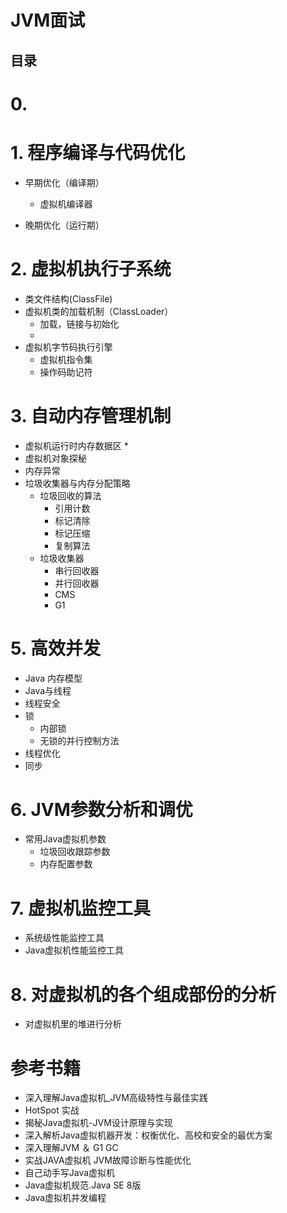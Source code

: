 
#  JVM面试



目录
---

# 0. 

# 1. 程序编译与代码优化

 *  早期优化（编译期）
    * 虚拟机编译器
    
 *  晚期优化（运行期）

# 2. 虚拟机执行子系统

 *  类文件结构(ClassFile)
 *  虚拟机类的加载机制（ClassLoader）
    * 加载，链接与初始化
    * 
 *  虚拟机字节码执行引擎
    * 虚拟机指令集
    * 操作码助记符
    
# 3. 自动内存管理机制

 *  虚拟机运行时内存数据区
    * 
 *  虚拟机对象探秘
 *  内存异常
 *  垃圾收集器与内存分配策略
    *  垃圾回收的算法
       *  引用计数
       *  标记清除
       *  标记压缩
       *  复制算法
    *  垃圾收集器
       *  串行回收器
       *  并行回收器
       *  CMS
       *  G1

# 5. 高效并发

 *  Java 内存模型
 *  Java与线程
 *  线程安全
 *  锁
    *  内部锁
    *  无锁的并行控制方法
 *  线程优化
 *  同步

# 6. JVM参数分析和调优
 
  *  常用Java虚拟机参数
     *  垃圾回收跟踪参数
     *  内存配置参数

# 7. 虚拟机监控工具
 *   系统级性能监控工具
 *   Java虚拟机性能监控工具
 
# 8. 对虚拟机的各个组成部份的分析
 *   对虚拟机里的堆进行分析
 
# 参考书籍
 
  *  深入理解Java虚拟机_JVM高级特性与最佳实践
  *   HotSpot 实战
  *  揭秘Java虚拟机-JVM设计原理与实现
  *  深入解析Java虚拟机器开发：权衡优化、高校和安全的最优方案
  *  深入理解JVM ＆ G1 GC
  *  实战JAVA虚拟机  JVM故障诊断与性能优化
  *  自己动手写Java虚拟机
  *  Java虚拟机规范.Java SE 8版
  *  Java虚拟机并发编程
